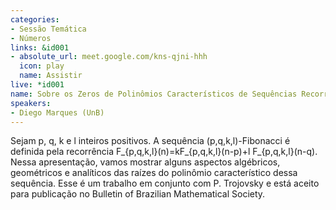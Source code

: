 ```yaml
---
categories:
- Sessão Temática
- Números
links: &id001
- absolute_url: meet.google.com/kns-qjni-hhh
  icon: play
  name: Assistir
live: *id001
name: Sobre os Zeros de Polinômios Característicos de Sequências Recorrentes
speakers:
- Diego Marques (UnB)
---
```


Sejam p, q, k e l inteiros positivos. A sequência (p,q,k,l)-Fibonacci é definida pela recorrência F_{p,q,k,l}(n)=kF_{p,q,k,l}(n-p)+l F_{p,q,k,l}(n-q). Nessa apresentação, vamos mostrar alguns aspectos algébricos, geométricos e analíticos das raízes do polinômio característico dessa sequência. Esse é um trabalho em conjunto com P. Trojovsky e está aceito para publicação no Bulletin of Brazilian Mathematical Society.